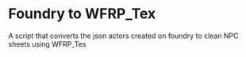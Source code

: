 # Foundry to WFRP_Tex
 A script that converts the json actors created on foundry to clean NPC sheets using WFRP_Tes

